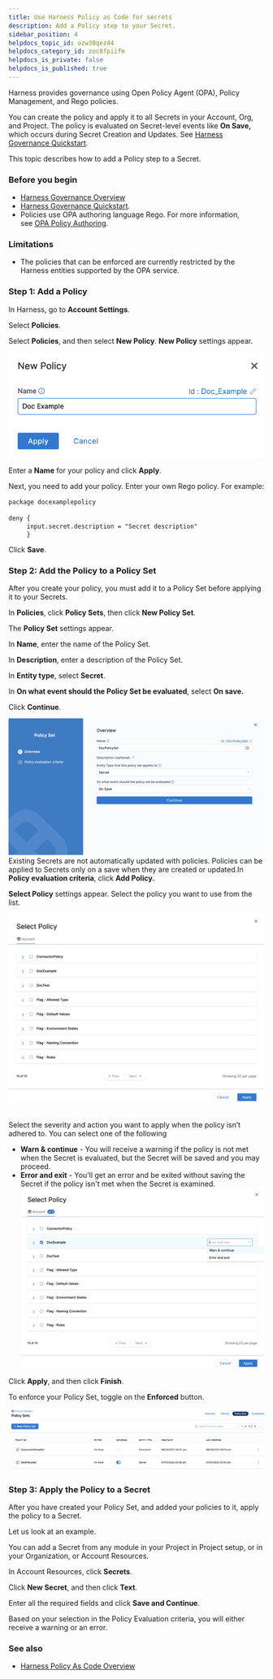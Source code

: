 ```yaml
---
title: Use Harness Policy as Code for secrets
description: Add a Policy step to your Secret.
sidebar_position: 4
helpdocs_topic_id: ozw30qez44
helpdocs_category_id: zoc8fpiifm
helpdocs_is_private: false
helpdocs_is_published: true
---
```


Harness provides governance using Open Policy Agent (OPA), Policy Management, and Rego policies.

You can create the policy and apply it to all Secrets in your Account, Org, and Project. The policy is evaluated on Secret-level events like **On Save,** which occurs during Secret Creation and Updates. See [Harness Governance Quickstart](/docs/platform/governance/policy-as-code/harness-governance-quickstart).​

This topic describes how to add a Policy step to a Secret.

### Before you begin

* [Harness Governance Overview](/docs/platform/governance/policy-as-code/harness-governance-overview)
* [Harness Governance Quickstart](/docs/platform/governance/policy-as-code/harness-governance-quickstart).
* Policies use OPA authoring language Rego. For more information, see [OPA Policy Authoring](https://academy.styra.com/courses/opa-rego).

### Limitations

* The policies that can be enforced are currently restricted by the Harness entities supported by the OPA service.

### Step 1: Add a Policy

In Harness, go to **Account Settings**.

Select **Policies**.

Select **Policies**, and then select **New Policy**.
**New Policy** settings appear.

![](../../governance/policy-as-code/static/add-a-policy-engine-step-to-a-secret-48.png)

Enter a **Name** for your policy and click **Apply**.

Next, you need to add your policy. Enter your own Rego policy. For example:

```
package docexamplepolicy  
  
deny {   
     input.secret.description = "Secret description"  
     }
```
Click **Save**.

### Step 2: Add the Policy to a Policy Set

After you create your policy, you must add it to a Policy Set before applying it to your Secrets.

In **Policies**, click **Policy Sets**, then click **New Policy Set**.

The **Policy Set** settings appear.

In **Name**, enter the name of the Policy Set.

In **Description**, enter a description of the Policy Set.

In **Entity type**, select **Secret**.

In **On what event should the Policy Set be evaluated**, select **On save.**

Click **Continue**.

![](../../governance/policy-as-code/static/add-a-policy-engine-step-to-a-secret-49.png)
Existing Secrets are not automatically updated with policies. Policies can be applied to Secrets only on a save when they are created or updated.In **Policy evaluation criteria**, click **Add Policy.**

**Select Policy** settings appear. Select the policy you want to use from the list.

![](../../governance/policy-as-code/static/add-a-policy-engine-step-to-a-secret-50.png) 

Select the severity and action you want to apply when the policy isn’t adhered to. You can select one of the following

* **Warn & continue** - You will receive a warning if the policy is not met when the Secret is evaluated, but the Secret will be saved and you may proceed.
* **Error and exit** - You'll get an error and be exited without saving the Secret if the policy isn't met when the Secret is examined.![](../../governance/policy-as-code/static/add-a-policy-engine-step-to-a-secret-51.png)

Click **Apply**, and then click **Finish**.

To enforce your Policy Set, toggle on the **Enforced** button.

![](../../governance/policy-as-code/static/add-a-policy-engine-step-to-a-secret-52.png)
### Step 3: Apply the Policy to a Secret

After you have created your Policy Set, and added your policies to it, apply the policy to a Secret. 

Let us look at an example.

You can add a Secret from any module in your Project in Project setup, or in your Organization, or Account Resources.

In Account Resources, click **Secrets**.

Click **New Secret**, and then click **Text**.

Enter all the required fields and click **Save and Continue**.

Based on your selection in the Policy Evaluation criteria, you will either receive a warning or an error.

### See also

* [​Harness Policy As Code Overview​](/docs/feature-flags/troubleshoot-ff/harness-policy-engine.md)

